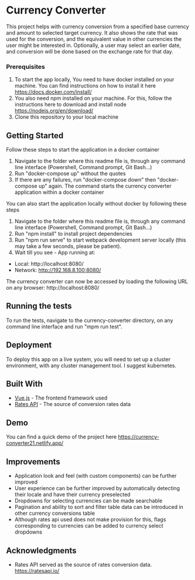 # Currency Converter

This project helps with currency conversion from a specified base currency and amount to selected target currency. It also shows the rate that was used for the conversion, and the equivalent value in other currencies the user might be interested in. Optionally, a user may select an earlier date, and conversion will be done based on the exchange rate for that day.

### Prerequisites

1. To start the app locally, You need to have docker installed on your machine. You can find instructions on how to install it here https://docs.docker.com/install/
2. You also need npm installed on your machine. For this, follow the instructions here to download and install node https://nodejs.org/en/download/
3. Clone this repository to your local machine

## Getting Started

Follow these steps to start the application in a docker container
1. Navigate to the folder where this readme file is, through any command line interface (Powershell, Command prompt, Git Bash...)
2. Run "docker-compose up" without the quotes
3. If there are any failures, run "docker-compose down" then "docker-compose up" again. The command starts the currency converter application within a docker container

You can also start the application locally without docker by following these steps
1. Navigate to the folder where this readme file is, through any command line interface (Powershell, Command prompt, Git Bash...)
2. Run "npm install" to install project dependencies
3. Run "npm run serve" to start webpack development server locally (this may take a few seconds, please be patient).
4. Wait till you see - App running at:
  - Local:   http://localhost:8080/
  - Network: http://192.168.8.100:8080/

The currency converter can now be accessed by loading the following URL on any browser:
http://localhost:8080/

## Running the tests

To run the tests, navigate to the currency-converter directory, on any command line interface and run "mpm run test".

## Deployment

To deploy this app on a live system, you will need to set up a cluster environment, with any cluster management tool. I suggest kubernetes. 

## Built With

* [Vue.js](https://vuejs.org/) - The frontend framework used
* [Rates API](https://ratesapi.io/) - The source of conversion rates data

## Demo

You can find a quick demo of the project here https://currency-converter21.netlify.app/

## Improvements

- Application look and feel (with custom components) can be further improved
- User experience can be further improved by automatically detecting their locale and have their currency preselected
- Dropdowns for selecting currencies can be made searchable
- Pagination and ability to sort and filter table data can be introduced in other currency conversions table
- Although rates api used does not make provision for this, flags corresponding to currencies can be added to currency select dropdowns

## Acknowledgments

* Rates API served as the source of rates conversion data. https://ratesapi.io/
